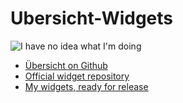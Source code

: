 Ubersicht-Widgets
=================

![I have no idea what I'm doing](http://imgur.com/zSmNq6c.jpg)

- [Übersicht on Github](https://github.com/felixhageloh/uebersicht)
- [Official widget repository](https://github.com/felixhageloh/uebersicht-widgets)
- [My widgets, ready for release](https://github.com/Pe8er/uWidgets-Distribution/tree/master)
